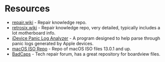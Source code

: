 # Resources

- [repair.wiki](https://repair.wiki) - Repair knowledge repo.
- [retrosix.wiki](https://retrosix.wiki) - Repair knowledge repo, very detailed, typically includes a lot motherboard info.
- [iDevice Panic Log Analyzer](https://github.com/waynebonc/iDeviceLogAnalyzer-public) - A program designed to help parse through panic logs generated by Apple devices.
- [macOS ISO Repo](https://archive.org/download/macos_iso) - Repo of macOS ISO files 13.0.1 and up.
- [BadCaps](https://www.badcaps.net) - Tech repair forum, has a great repository for boardview files. 